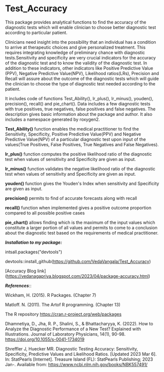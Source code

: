 # **Test_Accuracy**
This package provides analytical functions to find the accuracy of the diagnostic tests which will enable clinician to choose better diagnostic test according to particular patient.

Clinicians need insight into the possibility that an individual has a condition to arrive at therapeutic choices and give personalized treatment. This requires integrating knowledge of preliminary chance with diagnostic tests.Sensitivity and specificity are very crucial indicators for the accuracy of the diagnostic test and to know the validity of the diagnostic test. In addition to these indicators, other indicators like Positive Predictive Value (PPV), Negative Predictive Value(NPV), Likelihood ratios(LRs), Precision and Recall will assure about the outcome of the diagnostic tests which will guide the clinician to choose the type of diagnostic test needed according to the patient.

It includes code of functions Test_Ability(), lr_plus(), lr_minus(), youden(), precision(), recall() and pie_chart(). Data includes a few diagnostic tests with true positives, true negatives, false positives and false negatives. The description gives basic information about the package and author. It also includes a namespace generated by roxygen2. 



**Test_Ability()** function enables the medical practitioner to find the Sensitivity, Specificity, Positive Predictive Value(PPV) and Negative Predictive Value(NPV) of a particular diagnostic test upon input of the values(True Positives, False Positives, True Negatives and False Negatives).

**lr_plus()** function computes the positive likelihood ratio of the diagnostic test when values of sensitivity and Specificity are given as input.

**lr_minus()** function validates the negative likelihood ratio of the diagnostic test when values of sensitivity and Specificity are given as input.

**youden()** function gives the Youden's Index when sensitivity and Specificity are given as input.

**precision()** permits to find of accurate forecasts along with recall

**recall()** function when implemented gives a positive outcome proportion compared to all possible positive cases

**pie_chart()** allows finding which is the maximum of the input values which constitute a larger portion of all values and permits to come to a conclusion about the diagnostic test based on the requirements of medical practitioner.



***Installation to my package:***


intsall.packages("devtools")


devtools::install_github(https://github.com/VedaVangala/Test_Accuracy)


[Accuracy Blog link] (https://vedanagapriya.blogspot.com/2023/04/package-accuracy.html)


***References***::

Wickham, H. (2015). R Packages. (Chapter 7)

Matloff. N. (2011). The Artof R programming. (Chapter 13)

The R repository https://cran.r-project.org/web/packages

Dhamnetiya, D., Jha, R. P., Shalini, S., & Bhattacharyya, K. (2022). How to Analyze the Diagnostic Performance of a New Test? Explained with Illustrations. Journal of Laboratory Physicians, 14(1), 90-98. https://doi.org/10.1055/s-0041-1734019

Shreffler J, Huecker MR. Diagnostic Testing Accuracy: Sensitivity, Specificity, Predictive Values and Likelihood Ratios. [Updated 2023 Mar 6]. In: StatPearls [Internet]. Treasure Island (FL): StatPearls Publishing; 2023 Jan-. Available from: https://www.ncbi.nlm.nih.gov/books/NBK557491/
